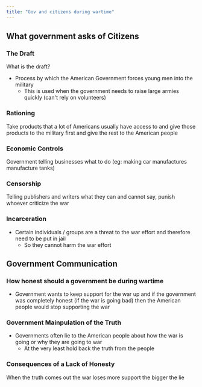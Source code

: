 ```yaml
---
title: "Gov and citizens during wartime"
---
```

## What government asks of Citizens

### The Draft

What is the draft?

- Process by which the American Government forces young men into the military
	- This is used when the government needs to raise large armies quickly (can't rely on volunteers)

### Rationing

Take products that a lot of Americans usually have access to and give those products to the military first and give the rest to the American people

### Economic Controls

Government telling businesses what to do (eg: making car manufactures manufacture tanks)

### Censorship

Telling publishers and writers what they can and cannot say, punish whoever criticize the war

### Incarceration

- Certain individuals / groups are a threat to the war effort and therefore need to be put in jail
	- So they cannot harm the war effort

## Government Communication

### How honest should a government be during wartime

- Government wants to keep support for the war up and if the government was completely honest (if the war is going bad) then the American people would stop supporting the war

### Government Mainpulation of the Truth

- Governments often lie to the American people about how the war is going or why they are going to war
	- At the very least hold back the truth from the people

### Consequences of a Lack of Honesty

When the truth comes out the war loses more support the bigger the lie